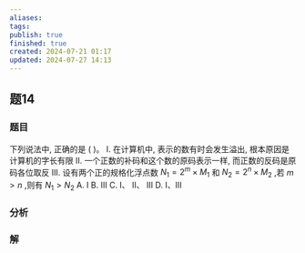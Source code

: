 ```yaml
---
aliases: 
tags: 
publish: true
finished: true
created: 2024-07-21 01:17
updated: 2024-07-27 14:13
---
```


## 题14
### 题目
下列说法中, 正确的是 ( )。
I. 在计算机中, 表示的数有时会发生溢出, 根本原因是计算机的字长有限
II. 一个正数的补码和这个数的原码表示一样, 而正数的反码是原码各位取反
III. 设有两个正的规格化浮点数 ${N}_{1} = {2}^{m} \times {M}_{1}$ 和 ${N}_{2} = {2}^{n} \times {M}_{2}$ ,若 $m > n$ ,则有 ${N}_{1} > {N}_{2}$
A. I B. III C. I、 II、 III D. I、III
### 分析

### 解
